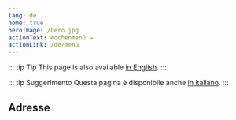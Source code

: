 ```yaml
---
lang: de
home: true
heroImage: /hero.jpg
actionText: Wochenmenü →
actionLink: /de/menu
---
```


::: tip Tip
This page is also available [in English](../).
:::

::: tip Suggerimento
Questa pagina è disponibile anche [in italiano](../it/).
:::

## Adresse

<RestaurantAddress/>
